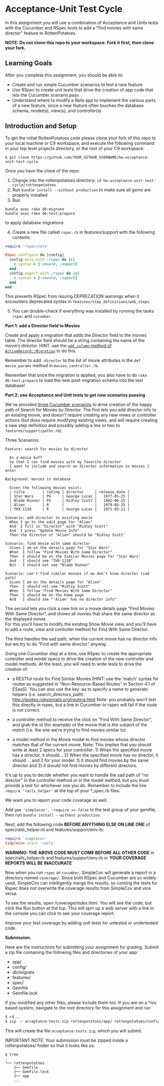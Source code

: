 Acceptance-Unit Test Cycle
===

In this assignment you will use a combination of Acceptance and Units tests with the Cucumber and RSpec tools to add a "find movies with same director" feature to RottenPotatoes.

**NOTE: Do not clone this repo to your workspace. Fork it first, then clone your fork.**

Learning Goals
--------------
After you complete this assignment, you should be able to:
* Create and run simple Cucumber scenarios to test a new feature
* Use RSpec to create unit tests that drive the creation of app code that lets the Cucumber scenario pass
* Understand where to modify a Rails app to implement the various parts of a new feature, since a new feature often touches the database schema, model(s), view(s), and controller(s)


Introduction and Setup
----
To get the initial RottenPotatoes code please clone your fork of this repo to your local machine or C9 workspace, and execute the following command in your top level projects directory, or the root of your C9 workspace:

`$ git clone https://github.com/YOUR_GITHUB_USERNAME/hw-acceptance-unit-test-cycle`

Once you have the clone of the repo:

1) Change into the rottenpotatoes directory: `cd hw-acceptance-unit-test-cycle/rottenpotatoes`  
2) Run `bundle install --without production` to make sure all gems are properly installed.    
3) Run 


```shell
bundle exec rake db:migrate
bundle exec rake db:test:prepare
```

to apply database migrations.

4) Create a new file called `rspec.rb` in features/support with the following contents:

```rb
require 'rspec/core'

RSpec.configure do |config|
  config.mock_with :rspec do |c|
    c.syntax = [:should, :expect]
  end
  config.expect_with :rspec do |c|
    c.syntax = [:should, :expect]
  end
end
```

This prevents RSpec from issuing DEPRECATION warnings when it encounters deprecated syntax in `features/step_definitions/web_steps`.

5) You can double-check if everything was installed by running the tasks `rspec` and `cucumber`.

**Part 1: add a Director field to Movies**

Create and apply a migration that adds the Director field to the movies table. 
The director field should be a string containing the name of the movie’s director. 
HINT: use the [`add_column` method of `ActiveRecord::Migration`](http://apidock.com/rails/ActiveRecord/ConnectionAdapters/SchemaStatements/add_column) to do this. 

Remember to add `:director` to the list of movie attributes in the `def movie_params` method in `movies_controller.rb`.

Remember that once the migration is applied, you also have to do
```rake db:test:prepare```
to load the new post-migration schema into the test database!

**Part 2: use Acceptance and Unit tests to get new scenarios passing**

We've provided [three Cucumber scenarios](http://pastebin.com/L6FYWyV7) to 
drive creation of the happy path of Search for Movies by Director.
The first lets you add director info to an existing movie, 
and doesn't require creating any new views or controller actions 
(but does require modifying existing views, and will require creating a new step definition and possibly adding a line
or two to `features/support/paths.rb`).

Three Scenarios:

```
Feature: search for movies by director

  As a movie buff
  So that I can find movies with my favorite director
  I want to include and search on director information in movies I enter

Background: movies in database

  Given the following movies exist:
  | title        | rating | director     | release_date |
  | Star Wars    | PG     | George Lucas |   1977-05-25 |
  | Blade Runner | PG     | Ridley Scott |   1982-06-25 |
  | Alien        | R      |              |   1979-05-25 |
  | THX-1138     | R      | George Lucas |   1971-03-11 |

Scenario: add director to existing movie
  When I go to the edit page for "Alien"
  And  I fill in "Director" with "Ridley Scott"
  And  I press "Update Movie Info"
  Then the director of "Alien" should be "Ridley Scott"

Scenario: find movie with same director
  Given I am on the details page for "Star Wars"
  When  I follow "Find Movies With Same Director"
  Then  I should be on the Similar Movies page for "Star Wars"
  And   I should see "THX-1138"
  But   I should not see "Blade Runner"

Scenario: can't find similar movies if we don't know director (sad path)
  Given I am on the details page for "Alien"
  Then  I should not see "Ridley Scott"
  When  I follow "Find Movies With Same Director"
  Then  I should be on the home page
  And   I should see "'Alien' has no director info"
```

The second lets you click a new link on a movie details page "Find Movies With Same Director", 
and shows all movies that share the same director as the displayed movie.  
For this you'll have to modify the existing Show Movie view, and you'll have to add a route, 
view and controller method for Find With Same Director.  

The third handles the sad path, when the current movie has no director info but we try 
to do "Find with same director" anyway.

Going one Cucumber step at a time, use RSpec to create the appropriate
controller and model specs to drive the creation of the new controller
and model methods.  At the least, you will need to write tests to drive
the creation of: 

+ a RESTful route for Find Similar Movies 
(HINT: use the 'match' syntax for routes as suggested in "Non-Resource-Based Routes" 
in Section 4.1 of ESaaS). You can also use the key :as to specify a name to generate helpers (i.e. search_directors_path) http://guides.rubyonrails.org/routing.html Note: you probably won’t test this directly in rspec, but a line in Cucumber or rspec will fail if the route is not correct.

+ a controller method to receive the click
on "Find With Same Director", and grab the id (for example) of the movie
that is the subject of the match (i.e. the one we're trying to find
movies similar to) 

+ a model method in the Movie model to find movies
whose director matches that of the current movie. Note: This implies that you should write at least 2 specs for your controller: 1) When the specified movie has a director, it should...  2) When the specified movie has no director, it should ... and 2 for your model: 1) it should find movies by the same director and 2) it should not find movies by different directors.

It's up to you to
decide whether you want to handle the sad path of "no director" in the
controller method or in the model method, but you must provide a test
for whichever one you do. Remember to include the line 
`require 'rails_helper'` at the top of your *_spec.rb files.

We want you to report your code coverage as well.

Add `gem 'simplecov', :require => false` to the test group of your gemfile, then run `bundle install --without production`.

Next, add the following code **BEFORE ANYTHING ELSE ON LINE ONE** of spec/rails_helper.rb and features/support/env.rb:

```rb
require 'simplecov'
SimpleCov.start 'rails'
```
**WARNING: THE ABOVE CODE MUST COME BEFORE ALL OTHER CODE** in spec/rails_helper.rb and features/support/env.rb or **YOUR COVERAGE REPORTS WILL BE INACCURATE**

Now when you run `rspec` or `cucumber`, SimpleCov will generate a report in a directory named
`coverage/`. Since both RSpec and Cucumber are so widely used, SimpleCov
can intelligently merge the results, so running the tests for Rspec does
not overwrite the coverage results from SimpleCov and vice versa.

To see the results, open /coverage/index.html. You will see the code, but click the Run button at the top. This will spin up a web server with a link in the console you can click to see your coverage report.

Improve your test coverage by adding unit tests for untested or undertested code.

**Submission:**

Here are the instructions for submitting your assignment for grading. Submit a zip file containing the following files and directories of your app:

* app/
* config/
* db/migrate
* features/
* spec/
* Gemfile
* Gemfile.lock

If you modified any other files, please include them too. If you are on a *nix based system, navigate to the root directory for this assignment and run

```sh
$ cd ..
$ zip -r acceptance-tests.zip rottenpotatoes/app/ rottenpotatoes/config/ rottenpotatoes/db/migrate rottenpotatoes/features/ rottenpotatoes/spec/ rottenpotatoes/Gemfile rottenpotatoes/Gemfile.lock
```

This will create the file `acceptance-tests.zip`, which you will submit.

IMPORTANT NOTE: Your submission must be zipped inside a rottenpotatoes/ folder so that it looks like so:

```
$ tree
.
└── rottenpotatoes
    ├── Gemfile
    ├── Gemfile.lock
    ├── app
    ...
```
